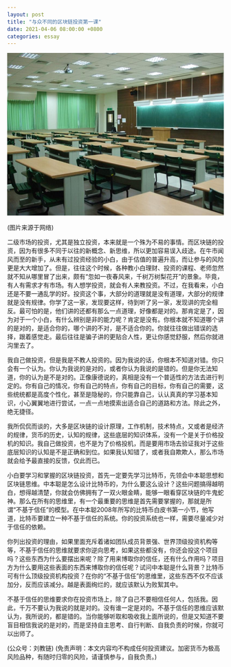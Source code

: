 ```yaml
---
layout: post
title: "与众不同的区块链投资第一课"
date: 2021-04-06 08:00:00 +0800
categories: essay
---
```


![](/images/2021/20210406.jpg)

(图片来源于网络)

二级市场的投资，尤其是独立投资，本来就是一个殊为不易的事情。而区块链的投资，因为有很多不同于以往的新概念、新思维，所以更加容易误入歧途。在牛市闻风而至的新手，从未有过投资经验的小白，由于估值的普遍升高，而让参与的风险更是大大增加了。但是，往往这个时候，各种教小白理财、投资的课程、老师忽然就不知从哪里冒了出来，颇有“忽如一夜春风来，千树万树梨花开”的景象。毕竟，有人有需求才有市场。有人想学投资，就会有人来教投资。不过，在我看来，小白还是不要一通乱学的好。投资这个事，大部分的道理就是没有道理，大部分的规律就是没有规律。你学了这一家，发现要这样，待到听了另一家，发现讲的完全相反。最可怕的是，他们讲的还都有那么一点道理，好像都是对的。那肯定是了，因为对于一个小白，有什么辨别是非的能力呢？肯定是没有。你根本就不知道哪个讲的是对的，是适合你的，哪个讲的不对，是不适合你的。你就往往做出错误的选择，跟着感觉走。最后往往是骗子讲的更贴合人性，更让你感觉舒服，然后你就进沟里去了。

我自己做投资，但是我是不教人投资的。因为我说的话，你根本不知道对错。你只会有一个认为。你认为我说的是对的，或者你认为我说的是错的。但是你无法知道，你的认为是不是对的。正像康德说的，真相是没有一个普适性的方法去进行判定的。你有自己的情况，你有自己的特点，你有自己的目标，你有自己的需要，这些统统都是高度个性化，甚至是隐秘的，你只能靠自己，认认真真的学习基本知识，小心翼翼地进行尝试，一点一点地摸索出适合自己的道路和方法。除此之外，绝无捷径。

我所侃侃而谈的，大多是区块链的设计原理，工作机制，技术特点，又或者是经济的规律，货币的历史，认知的规律，这些底层的知识体系，没有一个是关于价格投机的知识。我自己做投资，也不是为了价格投机，而是要用市场去验证我对于这些底层知识的认知是不是正确和到位。如果我认知错了，或者我自欺欺人，那么市场就会给予最直接的反馈，仅此而已。

小白要学习和掌握的区块链投资，首先一定要先学习比特币，先领会中本聪思想和区块链思维。中本聪是怎么设计比特币的，为什么要这么设计？这些问题搞得越明白，想得越清楚，你就会仿佛拥有了一双火眼金睛，能够一眼看穿区块链的牛鬼蛇神。那么在所有的思维里，有一个最重要的思维是首先需要掌握的，那就是所谓“不基于信任”的模型。在中本聪2008年所写的比特币白皮书第一小节，他写道，比特币要建立一种不基于信任的系统。你的投资系统也一样，需要尽量减少对于信任的依赖。

你列出投资的理由，如果里面充斥着诸如团队成员背景强、世界顶级投资机构等等，不基于信任的思维就要求你逆向思考，如果这些都没有，你还会投这个项目吗？这些东西为什么要摆出来呢？除了用来博取你的信任，还有什么作用吗？项目方为什么要用这些表面的东西来博取你的信任呢？试问中本聪是什么背景？比特币可有什么顶级投资机构投资？在你的“不基于信任”的思维里，这些东西不仅不应该加分，反而应该减分。越是表面绚烂的，就应该默认为败絮其中。

不基于信任的思维要求你在投资市场上，除了自己不要相信任何人，包括我。因此，千万不要认为我说的就是对的。没有谁一定是对的。不基于信任的思维应该默认为，我所说的，都是错的。当你能够听取和吸收我上面所说的，但是又知道不要盲目相信我说的是对的，而是坚持自主思考、自行判断、自我负责的时候，你就可以出师了。

(公众号：刘教链)
(免责声明：本文内容均不构成任何投资建议。加密货币为极高风险品种，有随时归零的风险，请谨慎参与，自我负责。)
